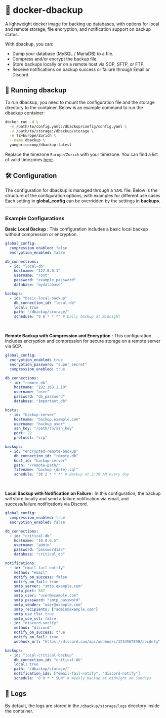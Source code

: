 # 🐋 docker-dbackup

A lightweight docker image for backing up databases, with options for local and remote storage, file encryption, and notification support on backup status.

With dbackup, you can:

- Dump your database (MySQL / MariaDB) to a file.
- Compress and/or encrypt the backup file.
- Store backups locally or on a remote host via SCP, SFTP, or FTP.
- Receive notifications on backup success or failure through Email or Discord.

## 🚀 Running dbackup

To run dbackup, you need to mount the configuration file and the storage directory to the container. Below is an example command to run the dbackup container:

```bash
docker run -d \
  -v /path/to/config.yaml:/dbackup/config/config.yaml \
  -v /path/to/storage:/dbackup/storage \
  -e TZ=Europe/Zurich \
  --name dbackup \
  yungbricocoop/dbackup:latest
```

Replace the timezone `Europe/Zurich` with your timezone. You can find a list of valid timezones [here](https://en.wikipedia.org/wiki/List_of_tz_database_time_zones).

## 🛠️ Configuration

The configuration for dbackup is managed through a `YAML` file. Below is the structure of the configuration options, with examples for different use cases Each setting in **global_config** can be overridden by the settings in **backups**.

---

### Example Configurations

**Basic Local Backup** : This configuration includes a basic local backup without compression or encryption.

```yaml
global_config:
  compression_enabled: false
  encryption_enabled: false

db_connections:
  - id: "local-db"
    hostname: "127.0.0.1"
    username: "root"
    password: "example_password"
    database: "mydatabase"

backups:
  - id: "basic-local-backup"
    db_connection_id: "local-db"
    local: true
    path: "/dbackup/storage/"
    schedule: "0 0 * * *" # Daily backup at midnight
```

</br>

**Remote Backup with Compression and Encryption** : This configuration includes encryption and compression for secure storage on a remote server via SCP.

```yaml
global_config:
  encryption_enabled: true
  encryption_password: "super_secret"
  compression_enabled: true

db_connections:
  - id: "remote-db"
    hostname: "192.168.1.10"
    username: "user"
    password: "db_password"
    database: "important_db"

hosts:
  - id: "backup-server"
    hostname: "backup.example.com"
    username: "backup_user"
    ssh_key: "/path/to/ssh_key"
    port: 22
    protocol: "scp"

backups:
  - id: "encrypted-remote-backup"
    db_connection_id: "remote-db"
    host_id: "backup-server"
    path: "/remote-path/"
    filename: "backup-{date}.sql"
    schedule: "30 2 * * *" # Backup at 2:30 AM every day
```

</br>

**Local Backup with Notification on Failure** : In this configuration, the backup will store locally and send a failure notification via email, and success/failure notifications via Discord.

```yaml
global_config:
  compression_enabled: true
  encryption_enabled: false

db_connections:
  - id: "critical-db"
    hostname: "10.0.0.5"
    username: "admin"
    password: "password123"
    database: "critical_db"

notifications:
  - id: "email-fail-notify"
    method: "email"
    notify_on_success: false
    notify_on_fail: true
    smtp_server: "smtp.example.com"
    smtp_port: 587
    smtp_user: "user@example.com"
    smtp_password: "smtp_password"
    smtp_sender: "user@example.com"
    smtp_recipients: ["admin@example.com"]
    smtp_use_tls: true
    smtp_use_ssl: false
  - id: "discord-notify"
    method: "discord"
    notify_on_success: true
    notify_on_fail: true
    webhook_url: "https://discord.com/api/webhooks/1234567890/abcdefg"

backups:
  - id: "local-critical-backup"
    db_connection_id: "critical-db"
    local: true
    path: "/dbackup/storage/"
    notification_ids: ["email-fail-notify", "discord-notify"]
    schedule: "0 0 * * SUN" # Weekly backup at midnight on Sundays
```

## 📜 Logs

By default, the logs are stored in the `/dbackup/storage/logs` directory inside the container.
